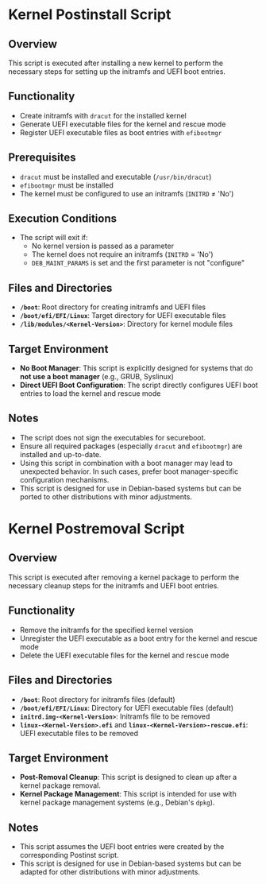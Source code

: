 # Kernel Postinstall Script

**Overview**
------------

This script is executed after installing a new kernel to perform the necessary steps for setting up the initramfs and UEFI boot entries.

**Functionality**
-----------------

*   Create initramfs with `dracut` for the installed kernel
*   Generate UEFI executable files for the kernel and rescue mode
*   Register UEFI executable files as boot entries with `efibootmgr`

**Prerequisites**
-----------------

*   `dracut` must be installed and executable (`/usr/bin/dracut`)
*   `efibootmgr` must be installed
*   The kernel must be configured to use an initramfs (`INITRD` ≠ 'No')

**Execution Conditions**
-----------------------

*   The script will exit if:
	+ No kernel version is passed as a parameter
	+ The kernel does not require an initramfs (`INITRD` = 'No')
	+ `DEB_MAINT_PARAMS` is set and the first parameter is not "configure"

**Files and Directories**
-------------------------

*   **`/boot`**: Root directory for creating initramfs and UEFI files
*   **`/boot/efi/EFI/Linux`**: Target directory for UEFI executable files
*   **`/lib/modules/<Kernel-Version>`**: Directory for kernel module files

**Target Environment**
---------------------

*   **No Boot Manager**: This script is explicitly designed for systems that do **not use a boot manager** (e.g., GRUB, Syslinux)
*   **Direct UEFI Boot Configuration**: The script directly configures UEFI boot entries to load the kernel and rescue mode

**Notes**
----------

*   The script does not sign the executables for secureboot.
*   Ensure all required packages (especially `dracut` and `efibootmgr`) are installed and up-to-date.
*   Using this script in combination with a boot manager may lead to unexpected behavior. In such cases, prefer boot manager-specific configuration mechanisms.
*   This script is designed for use in Debian-based systems but can be ported to other distributions with minor adjustments.


# Kernel Postremoval Script

**Overview**
------------

This script is executed after removing a kernel package to perform the necessary cleanup steps for the initramfs and UEFI boot entries.

**Functionality**
-----------------

*   Remove the initramfs for the specified kernel version
*   Unregister the UEFI executable as a boot entry for the kernel and rescue mode
*   Delete the UEFI executable files for the kernel and rescue mode

**Files and Directories**
-------------------------

*   **`/boot`**: Root directory for initramfs files (default)
*   **`/boot/efi/EFI/Linux`**: Directory for UEFI executable files (default)
*   **`initrd.img-<Kernel-Version>`**: Initramfs file to be removed
*   **`linux-<Kernel-Version>.efi`** and **`linux-<Kernel-Version>-rescue.efi`**: UEFI executable files to be removed

**Target Environment**
---------------------

*   **Post-Removal Cleanup**: This script is designed to clean up after a kernel package removal.
*   **Kernel Package Management**: This script is intended for use with kernel package management systems (e.g., Debian's `dpkg`).

**Notes**
----------

*   This script assumes the UEFI boot entries were created by the corresponding Postinst script.
*   This script is designed for use in Debian-based systems but can be adapted for other distributions with minor adjustments.
